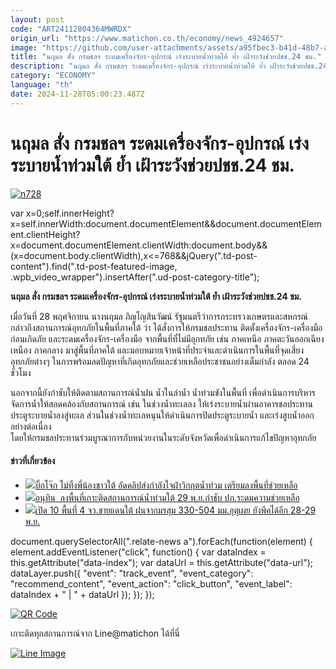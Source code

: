 ```yaml
---
layout: post
code: "ART24112804364MWRDX"
origin_url: "https://www.matichon.co.th/economy/news_4924657"
image: "https://github.com/user-attachments/assets/a95fbec3-b41d-48b7-a1ec-b73dc29dcf34"
title: "นฤมล สั่ง กรมชลฯ ระดมเครื่องจักร-อุปกรณ์ เร่งระบายน้ำท่วมใต้ ย้ำ เฝ้าระวังช่วยปชช.24 ชม."
description: "นฤมล สั่ง กรมชลฯ ระดมเครื่องจักร-อุปกรณ์ เร่งระบายน้ำท่วมใต้ ย้ำ เฝ้าระวังช่วยปชช.24 ชม."
category: "ECONOMY"
language: "th"
date: 2024-11-28T05:00:23.487Z
---
```


# นฤมล สั่ง กรมชลฯ ระดมเครื่องจักร-อุปกรณ์ เร่งระบายน้ำท่วมใต้ ย้ำ เฝ้าระวังช่วยปชช.24 ชม.

[![](https://www.matichon.co.th/wp-content/uploads/2024/11/n728-6.jpg "n728")](https://www.matichon.co.th/wp-content/uploads/2024/11/n728-6.jpg)

var x=0;self.innerHeight?x=self.innerWidth:document.documentElement&&document.documentElement.clientHeight?x=document.documentElement.clientWidth:document.body&&(x=document.body.clientWidth),x<=768&&jQuery(".td-post-content").find(".td-post-featured-image, .wpb\_video\_wrapper").insertAfter(".ud-post-category-title");

**นฤมล สั่ง กรมชลฯ ระดมเครื่องจักร-อุปกรณ์ เร่งระบายน้ำท่วมใต้ ย้ำ เฝ้าระวังช่วยปชช.24 ชม.**

เมื่อวันที่ 28 พฤศจิกายน นางนฤมล ภิญโญสินวัฒน์ รัฐมนตรีว่าการกระทรวงเกษตรและสหกรณ์ กล่าวถึงสถานการณ์อุทกภัยในพื้นที่ภาคใต้ ว่า ได้สั่งการให้กรมชลประทาน ติดตั้งเครื่องจักร-เครื่องมือ ก่อนเกิดภัย และระดมเครื่องจักร-เครื่องมือ จากพื้นที่ที่ไม่มีอุกทภัย เช่น ภาคเหนือ ภาคตะวันออกเฉียงเหนือง ภาคกลาง มาสู่พื้นที่ภาคใต้ และมอบหมายเจ้าหน้าที่ประจำและดำเนินการในพื้นที่จุดเสี่ยงอุทกภัยต่างๆ ในการพร้อมลดปัญหาที่เกิดอุทกภัยและช่วยเหลือประชาชนอย่างเต็มกำลัง ตลอด 24 ชั่วโมง

นอกจากนี้ยังกำชับให้ติดตามสถานการณ์น้ำฝน น้ำในลำน้ำ น้ำท่วมขังในพื้นที่ เพื่อดำเนินการบริหารจัดการน้ำให้สอดคล้องกับสถานการณ์ เช่น ในช่วงน้ำทะเลลง ให้เร่งระบายน้ำผ่านอาคารชลประทาน ประตูระบายน้ำลงสู่ทะเล ส่วนในช่วงน้ำทะเลหนุนให้ดำเนินการปิดประตูระบายน้ำ และเร่งสูบน้ำออกอย่างต่อเนื่อง  
โดยให้กรมชลประทานร่วมบูรณาการกับหน่วยงานในระดับจังหวัดเพื่อดำเนินการแก้ไขปัญหาอุทกภัย

#### ข่าวที่เกี่ยวข้อง

*   [![](https://www.matichon.co.th/wp-content/uploads/2024/11/น้ำท่วมใต้154.jpg)บิ๊กโจ๊ก ไม่ทิ้งพี่น้องชาวใต้ อัดคลิปส่งกำลังใจฝ่าวิกฤตน้ำท่วม เตรียมลงพื้นที่ช่วยเหลือ](https://www.matichon.co.th/politics/news_4924484)
*   [![](https://www.matichon.co.th/wp-content/uploads/2024/11/2-229.jpg)อนุทิน  ลงพื้นที่เกาะติดสถานการณ์น้ำท่วมใต้ 29 พ.ย.กำชับ ปภ.ระดมความช่วยเหลือ](https://www.matichon.co.th/politics/news_4924480)
*   [![](https://www.matichon.co.th/wp-content/uploads/2024/11/111-83.jpg)เปิด 10 พื้นที่ 4 จว.ชายแดนใต้ ฝนจากมรสุม 330-504 มม.อุตุเผย ยังพีคได้อีก 28-29 พ.ย.](https://www.matichon.co.th/region/news_4922974)

document.querySelectorAll(".relate-news a").forEach(function(element) { element.addEventListener("click", function() { var dataIndex = this.getAttribute("data-index"); var dataUrl = this.getAttribute("data-url"); dataLayer.push({ "event": "track\_event", "event\_category": "recommend\_content", "event\_action": "click\_button", "event\_label": dataIndex + " | " + dataUrl }); }); });

[![QR Code](https://www.matichon.co.th/wp-content/uploads/2023/07/wob1371z.jpg)](https://lin.ee/ht0nDxX)

เกาะติดทุกสถานการณ์จาก Line@matichon ได้ที่นี่

[![Line Image](https://www.matichon.co.th/wp-content/uploads/2023/07/th.png)](https://lin.ee/ht0nDxX)